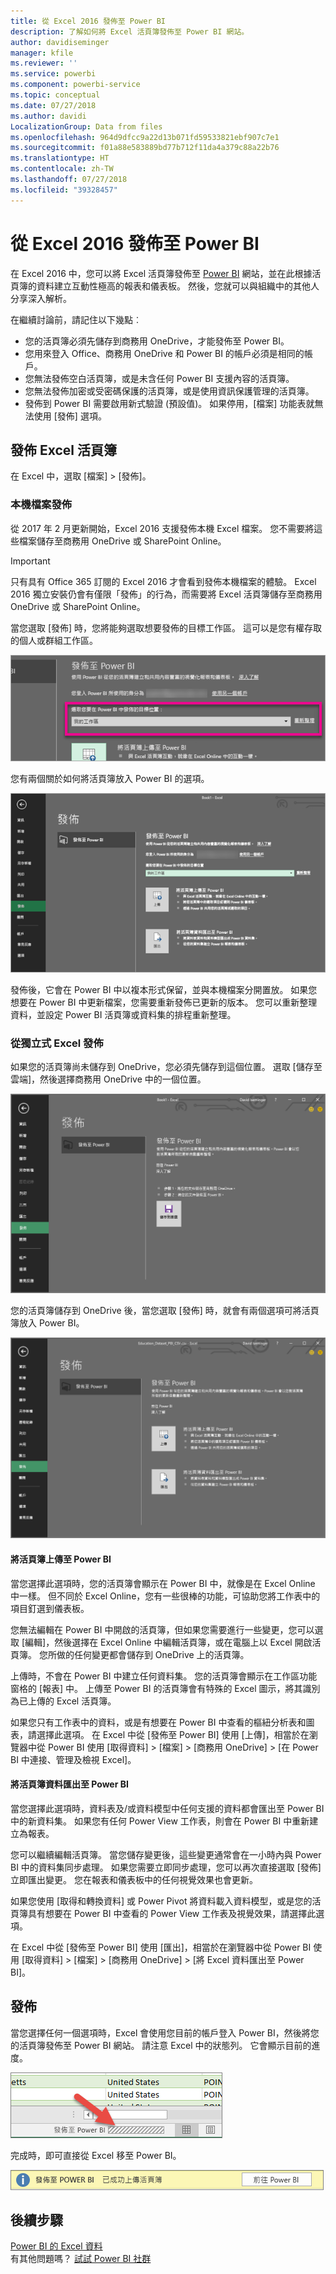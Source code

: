 ```yaml
---
title: 從 Excel 2016 發佈至 Power BI
description: 了解如何將 Excel 活頁簿發佈至 Power BI 網站。
author: davidiseminger
manager: kfile
ms.reviewer: ''
ms.service: powerbi
ms.component: powerbi-service
ms.topic: conceptual
ms.date: 07/27/2018
ms.author: davidi
LocalizationGroup: Data from files
ms.openlocfilehash: 964d9dfcc9a22d13b071fd59533821ebf907c7e1
ms.sourcegitcommit: f01a88e583889bd77b712f11da4a379c88a22b76
ms.translationtype: HT
ms.contentlocale: zh-TW
ms.lasthandoff: 07/27/2018
ms.locfileid: "39328457"
---
```

# <a name="publish-to-power-bi-from-excel-2016"></a>從 Excel 2016 發佈至 Power BI
在 Excel 2016 中，您可以將 Excel 活頁簿發佈至 [Power BI](https://powerbi.microsoft.com) 網站，並在此根據活頁簿的資料建立互動性極高的報表和儀表板。 然後，您就可以與組織中的其他人分享深入解析。

在繼續討論前，請記住以下幾點︰

* 您的活頁簿必須先儲存到商務用 OneDrive，才能發佈至 Power BI。
* 您用來登入 Office、商務用 OneDrive 和 Power BI 的帳戶必須是相同的帳戶。
* 您無法發佈空白活頁簿，或是未含任何 Power BI 支援內容的活頁簿。
* 您無法發佈加密或受密碼保護的活頁簿，或是使用資訊保護管理的活頁簿。
* 發佈到 Power BI 需要啟用新式驗證 (預設值)。 如果停用，[檔案] 功能表就無法使用 [發佈] 選項。

## <a name="to-publish-your-excel-workbook"></a>發佈 Excel 活頁簿
在 Excel 中，選取 [檔案] > [發佈]。

### <a name="local-file-publishing"></a>本機檔案發佈
從 2017 年 2 月更新開始，Excel 2016 支援發佈本機 Excel 檔案。 您不需要將這些檔案儲存至商務用 OneDrive 或 SharePoint Online。

> [!IMPORTANT]
> 只有具有 Office 365 訂閱的 Excel 2016 才會看到發佈本機檔案的體驗。 Excel 2016 獨立安裝仍會有僅限「發佈」的行為，而需要將 Excel 活頁簿儲存至商務用 OneDrive 或 SharePoint Online。
> 
> 

當您選取 [發佈] 時，您將能夠選取想要發佈的目標工作區。 這可以是您有權存取的個人或群組工作區。

![](media/service-publish-from-excel/pbi_choose_workspace.png)

您有兩個關於如何將活頁簿放入 Power BI 的選項。

![](media/service-publish-from-excel/pbi_uploadexport3.png)

發佈後，它會在 Power BI 中以複本形式保留，並與本機檔案分開置放。 如果您想要在 Power BI 中更新檔案，您需要重新發佈已更新的版本。 您可以重新整理資料，並設定 Power BI 活頁簿或資料集的排程重新整理。

### <a name="publishing-from-excel-standalone"></a>從獨立式 Excel 發佈
如果您的活頁簿尚未儲存到 OneDrive，您必須先儲存到這個位置。 選取 [儲存至雲端]，然後選擇商務用 OneDrive 中的一個位置。

![](media/service-publish-from-excel/pbi_savetoonedrive2.png)

您的活頁簿儲存到 OneDrive 後，當您選取 [發佈] 時，就會有兩個選項可將活頁簿放入 Power BI。

![](media/service-publish-from-excel/pbi_uploadexport2.png)

#### <a name="upload-your-workbook-to-power-bi"></a>將活頁簿上傳至 Power BI
當您選擇此選項時，您的活頁簿會顯示在 Power BI 中，就像是在 Excel Online 中一樣。 但不同於 Excel Online，您有一些很棒的功能，可協助您將工作表中的項目釘選到儀表板。

您無法編輯在 Power BI 中開啟的活頁簿，但如果您需要進行一些變更，您可以選取 [編輯]，然後選擇在 Excel Online 中編輯活頁簿，或在電腦上以 Excel 開啟活頁簿。 您所做的任何變更都會儲存到 OneDrive 上的活頁簿。

上傳時，不會在 Power BI 中建立任何資料集。 您的活頁簿會顯示在工作區功能窗格的 [報表] 中。 上傳至 Power BI 的活頁簿會有特殊的 Excel 圖示，將其識別為已上傳的 Excel 活頁簿。

如果您只有工作表中的資料，或是有想要在 Power BI 中查看的樞紐分析表和圖表，請選擇此選項。
在 Excel 中從 [發佈至 Power BI] 使用 [上傳]，相當於在瀏覽器中從 Power BI 使用 [取得資料] > [檔案] > [商務用 OneDrive] > [在 Power BI 中連接、管理及檢視 Excel]。

#### <a name="export-workbook-data-to-power-bi"></a>將活頁簿資料匯出至 Power BI
當您選擇此選項時，資料表及/或資料模型中任何支援的資料都會匯出至 Power BI 中的新資料集。 如果您有任何 Power View 工作表，則會在 Power BI 中重新建立為報表。

您可以繼續編輯活頁簿。 當您儲存變更後，這些變更通常會在一小時內與 Power BI 中的資料集同步處理。 如果您需要立即同步處理，您可以再次直接選取 [發佈] 立即匯出變更。 您在報表和儀表板中的任何視覺效果也會更新。

如果您使用 [取得和轉換資料] 或 Power Pivot 將資料載入資料模型，或是您的活頁簿具有想要在 Power BI 中查看的 Power View 工作表及視覺效果，請選擇此選項。

在 Excel 中從 [發佈至 Power BI] 使用 [匯出]，相當於在瀏覽器中從 Power BI 使用 [取得資料] > [檔案] > [商務用 OneDrive] > [將 Excel 資料匯出至 Power BI]。

## <a name="publishing"></a>發佈
當您選擇任何一個選項時，Excel 會使用您目前的帳戶登入 Power BI，然後將您的活頁簿發佈至 Power BI 網站。 請注意 Excel 中的狀態列。 它會顯示目前的進度。

![](media/service-publish-from-excel/pbi_publishingstatus.png)

完成時，即可直接從 Excel 移至 Power BI。

![](media/service-publish-from-excel/pbi_gotopbi.png)

## <a name="next-steps"></a>後續步驟
[Power BI 的 Excel 資料](service-excel-workbook-files.md)  
有其他問題嗎？ [試試 Power BI 社群](http://community.powerbi.com/)


